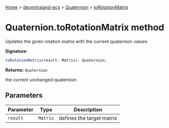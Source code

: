 [Home](./index) &gt; [decentraland-ecs](./decentraland-ecs.md) &gt; [Quaternion](./decentraland-ecs.quaternion.md) &gt; [toRotationMatrix](./decentraland-ecs.quaternion.torotationmatrix.md)

# Quaternion.toRotationMatrix method

Updates the given rotation matrix with the current quaternion values

**Signature:**
```javascript
toRotationMatrix(result: Matrix): Quaternion;
```
**Returns:** `Quaternion`

the current unchanged quaternion

## Parameters

|  Parameter | Type | Description |
|  --- | --- | --- |
|  `result` | `Matrix` | defines the target matrix |


